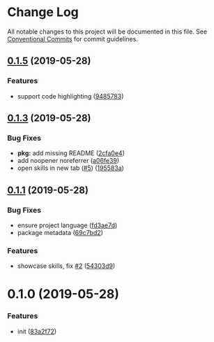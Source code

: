 # Change Log

All notable changes to this project will be documented in this file.
See [Conventional Commits](https://conventionalcommits.org) for commit guidelines.

## [0.1.5](https://github.com/saberland/create-portfolio/compare/v0.1.4...v0.1.5) (2019-05-28)

### Features

- support code highlighting ([9485783](https://github.com/saberland/create-portfolio/commit/9485783))

## [0.1.3](https://github.com/saberland/create-portfolio/compare/v0.1.2...v0.1.3) (2019-05-28)

### Bug Fixes

- **pkg:** add missing README ([2cfa0e4](https://github.com/saberland/create-portfolio/commit/2cfa0e4))
- add noopener noreferrer ([a06fe39](https://github.com/saberland/create-portfolio/commit/a06fe39))
- open skills in new tab ([#5](https://github.com/saberland/create-portfolio/issues/5)) ([195583a](https://github.com/saberland/create-portfolio/commit/195583a))

## [0.1.1](https://github.com/saberland/create-portfolio/compare/v0.1.0...v0.1.1) (2019-05-28)

### Bug Fixes

- ensure project language ([fd3ae7d](https://github.com/saberland/create-portfolio/commit/fd3ae7d))
- package metadata ([69c7bd2](https://github.com/saberland/create-portfolio/commit/69c7bd2))

### Features

- showcase skills, fix [#2](https://github.com/saberland/create-portfolio/issues/2) ([54303d9](https://github.com/saberland/create-portfolio/commit/54303d9))

# 0.1.0 (2019-05-28)

### Features

- init ([83a2f72](https://github.com/egoist/create-portfolio/commit/83a2f72))
